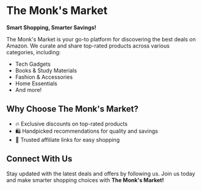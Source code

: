# The Monk's Market

**Smart Shopping, Smarter Savings!**

The Monk's Market is your go-to platform for discovering the best deals on Amazon. We curate and share top-rated products across various categories, including:

- Tech Gadgets
- Books & Study Materials
- Fashion & Accessories
- Home Essentials
- And more!

## Why Choose The Monk's Market?
- 🔥 Exclusive discounts on top-rated products
- 🛍️ Handpicked recommendations for quality and savings
- 🔗 Trusted affiliate links for easy shopping

## Connect With Us
Stay updated with the latest deals and offers by following us. Join us today and make smarter shopping choices with **The Monk's Market!**
